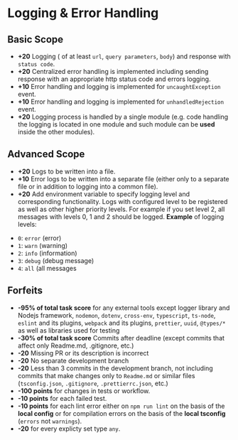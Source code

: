 # Logging & Error Handling

## Basic Scope

- **+20** Logging ( of at least `url`, `query parameters`, `body`) and response with `status code`.
- **+20** Centralized error handling is implemented including sending response with an appropriate http status code and errors logging.
- **+10** Error handling  and logging is implemented for `uncaughtException` event.
- **+10** Error handling  and logging is implemented for `unhandledRejection` event.
- **+20** Logging process is handled by a single module (e.g. code handling the logging is located in one module and such module can be **used** inside the other modules).


## Advanced Scope

- **+20** Logs to be written into a file.
- **+10** Error logs to be written into a separate file (either only to a separate file or in addition to logging into a common file).
- **+20** Add environment variable to specify logging level and corresponding functionality.
Logs with configured level to be registered as well as other higher priority levels. For example if you set level 2, all messages with levels 0, 1 and 2 should be logged.
**Example** of logging levels: 

* `0`: `error` (error)
* `1`: `warn` (warning)
* `2`: `info` (information)
* `3`: `debug` (debug message)
* `4`: `all` (all messages

## Forfeits

- **-95% of total task score** for any external tools except logger library and  Nodejs framework,  `nodemon`, `dotenv`, `cross-env`, `typescript`, `ts-node`, `eslint` and its plugins, `webpack` and its plugins, `prettier`, `uuid`, `@types/*` as well as libraries used for testing
- **-30% of total task score** Commits after deadline (except commits that affect only Readme.md, .gitignore, etc.)
- **-20** Missing PR or its description is incorrect
- **-20** No separate development branch
- **-20** Less than 3 commits in the development branch, not including commits that make changes only to `Readme.md` or similar files (`tsconfig.json`, `.gitignore`, `.prettierrc.json`, etc.)
- **-100 points** for changes in tests or workflow.
- **-10 points** for each failed test.
- **-10 points** for each lint error either on `npm run lint` on the basis of the **local config** or for compilation errors on the basis of the **local tsconfig** (`errors` not `warnings`).
- **-20** for every explicty set type `any`.
